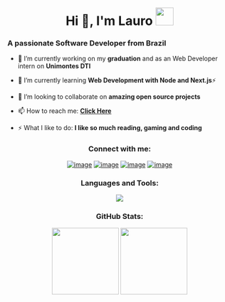 <h1 align="center">Hi 👋, I'm Lauro <img height="40" src="https://emoji.gg/assets/emoji/7333-parrotdance.gif"></h1>
<h3>A passionate Software Developer from Brazil</h3>

- 🔭 I’m currently working on my **graduation** and as an Web Developer intern on **Unimontes DTI**

- 🌱 I’m currently learning **Web Development with Node and Next.js**⚡

- 👯 I’m looking to collaborate on **amazing open source projects**

- 📫 How to reach me: **[Click Here](https://keepo.io/brantlauro/)**

- ⚡ What I like to do: **I like so much reading, gaming and coding**

<h3 align="center">Connect with me:</h3>
<div align="center"
>

[![image](https://skillicons.dev/icons?i=twitter)](https://twitter.com/brantlauro)
[![image](https://skillicons.dev/icons?i=instagram)](https://www.instagram.com/brantlaurodev/)
[![image](https://skillicons.dev/icons?i=gmail)](mailto:produtor.brantlauro@gmail.com)
[![image](https://skillicons.dev/icons?i=linkedin)](https://www.linkedin.com/in/brantlauro/)
</div>

<h3 align="center">Languages and Tools:</h3>

<p align="center">
  <a href="https://skillicons.dev">
    <img src="https://skillicons.dev/icons?i=laravel,react,nextjs,bootstrap,tailwind,php,js,mysql,github,git,linux,figma&perline=6" />
  </a>
</p>

<h3 align="center">GitHub Stats:</h3>

<p align= "center">
  <img height= "150" src="https://github-readme-stats.vercel.app/api?username=BrantLauro&theme=dark&show_icons=true&include_all_commits=true" />
  <img height= "150" src="https://github-readme-stats.vercel.app/api/top-langs/?username=BrantLauro&theme=dark&langs_count=5&layout=compact&hide=html,css,blade" />
</p>
